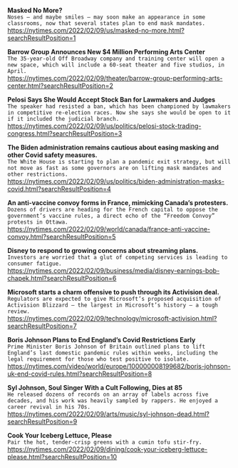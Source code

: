 **Masked No More?**\
`Noses — and maybe smiles — may soon make an appearance in some classrooms, now that several states plan to end mask mandates.`\
https://nytimes.com/2022/02/09/us/masked-no-more.html?searchResultPosition=1

**Barrow Group Announces New $4 Million Performing Arts Center**\
`The 35-year-old Off Broadway company and training center will open a new space, which will include a 60-seat theater and five studios, in April.`\
https://nytimes.com/2022/02/09/theater/barrow-group-performing-arts-center.html?searchResultPosition=2

**Pelosi Says She Would Accept Stock Ban for Lawmakers and Judges**\
`The speaker had resisted a ban, which has been championed by lawmakers in competitive re-election races. Now she says she would be open to it if it included the judicial branch.`\
https://nytimes.com/2022/02/09/us/politics/pelosi-stock-trading-congress.html?searchResultPosition=3

**The Biden administration remains cautious about easing masking and other Covid safety measures.**\
`The White House is starting to plan a pandemic exit strategy, but will not move as fast as some governors are on lifting mask mandates and other restrictions.`\
https://nytimes.com/2022/02/09/us/politics/biden-administration-masks-covid.html?searchResultPosition=4

**An anti-vaccine convoy forms in France, mimicking Canada’s protesters.**\
`Dozens of drivers are heading for the French capital to oppose the government’s vaccine rules, a direct echo of the “Freedom Convoy” protests in Ottawa.`\
https://nytimes.com/2022/02/09/world/canada/france-anti-vaccine-convoy.html?searchResultPosition=5

**Disney to respond to growing concerns about streaming plans.**\
`Investors are worried that a glut of competing services is leading to consumer fatigue.`\
https://nytimes.com/2022/02/09/business/media/disney-earnings-bob-chapek.html?searchResultPosition=6

**Microsoft starts a charm offensive to push through its Activision deal.**\
`Regulators are expected to give Microsoft’s proposed acquisition of Activision Blizzard — the largest in Microsoft’s history — a tough review.`\
https://nytimes.com/2022/02/09/technology/microsoft-activision.html?searchResultPosition=7

**Boris Johnson Plans to End England’s Covid Restrictions Early**\
`Prime Minister Boris Johnson of Britain outlined plans to lift England’s last domestic pandemic rules within weeks, including the legal requirement for those who test positive to isolate.`\
https://nytimes.com/video/world/europe/100000008199682/boris-johnson-uk-end-covid-rules.html?searchResultPosition=8

**Syl Johnson, Soul Singer With a Cult Following, Dies at 85**\
`He released dozens of records on an array of labels across five decades, and his work was heavily sampled by rappers. He enjoyed a career revival in his 70s.`\
https://nytimes.com/2022/02/09/arts/music/syl-johnson-dead.html?searchResultPosition=9

**Cook Your Iceberg Lettuce, Please**\
`Pair the hot, tender-crisp greens with a cumin tofu stir-fry.`\
https://nytimes.com/2022/02/09/dining/cook-your-iceberg-lettuce-please.html?searchResultPosition=10

